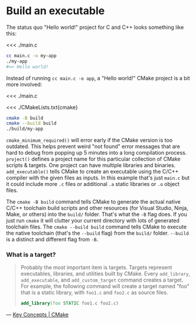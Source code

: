 # Build an executable

The status quo "Hello world!" project for C and C++ looks something like this:

<<< ./main.c

```sh
cc main.c -o my-app
./my-app
#=> Hello world!
```

Instead of running `cc main.c -o app`, a "Hello world!" CMake project is a bit more involved:

<<< ./main.c

<<< ./CMakeLists.txt{cmake}

```sh
cmake -B build
cmake --build build
./build/my-app
```

`cmake_minimum_required()` will error early if the CMake version is too outdated. This helps prevent weird "not found" error messages that are hard to debug from popping up 5 minutes into a long compilation process. `project()` defines a project name for this particular collection of CMake scripts & targets. One project can have multiple libraries and binaries. `add_executable()` tells CMake to create an executable using the C/C++ compiler with the given files as inputs. In this example that's just `main.c` but it could include more `.c` files or additional `.a` static libraries or `.o` object files.

The `cmake -B build` command tells CMake to generate the actual native C/C++ toolchain build scripts and other resources (for Visual Studio, Ninja, Make, or others) into the `build/` folder. That's what the `-B` flag does. If you just run `cmake` it will clutter your current directory with lots of generated toolchain files. The `cmake --build build` command tells CMake to execute the native toolchain (that's the `--build` flag) from the `build/` folder. `--build` is a distinct and different flag from `-B`.

### What is a target?

> Probably the most important item is targets. Targets represent executables, libraries, and utilities built by CMake. Every `add_library`, `add_executable`, and `add_custom_target` command creates a target. For example, the following command will create a target named "foo" that is a static library, with `foo1.c` and `foo2.c` as source files.
>
> ```cmake
> add_library(foo STATIC foo1.c foo2.c)
> ```

&mdash; [Key Concepts | CMake](https://cmake.org/cmake/help/book/mastering-cmake/chapter/Key%20Concepts.html#:~:text=Targets%20represent%20executables%2C%20libraries%2C%20and,c%20and%20foo2.)

